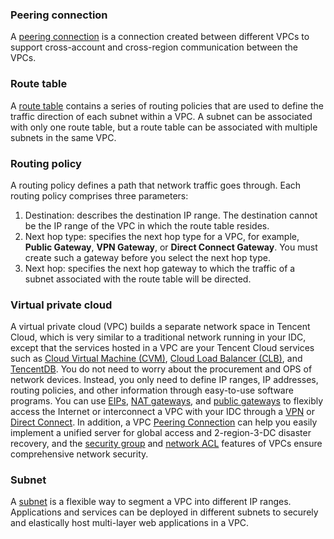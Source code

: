 ### Peering connection
A <a href="https://intl.cloud.tencent.com/document/product/215/5000" target="_blank">peering connection</a> is a connection created between different VPCs to support cross-account and cross-region communication between the VPCs. 

### Route table
A <a href="https://intl.cloud.tencent.com/document/product/215/4954" target="_blank">route table</a> contains a series of routing policies that are used to define the traffic direction of each subnet within a VPC. A subnet can be associated with only one route table, but a route table can be associated with multiple subnets in the same VPC.
### Routing policy
A routing policy defines a path that network traffic goes through. Each routing policy comprises three parameters:
1. Destination: describes the destination IP range. The destination cannot be the IP range of the VPC in which the route table resides.
2. Next hop type: specifies the next hop type for a VPC, for example, **Public Gateway**, **VPN Gateway**, or **Direct Connect Gateway**. You must create such a gateway before you select the next hop type.
3. Next hop: specifies the next hop gateway to which the traffic of a subnet associated with the route table will be directed.

### Virtual private cloud
A virtual private cloud (VPC) builds a separate network space in Tencent Cloud, which is very similar to a traditional network running in your IDC, except that the services hosted in a VPC are your Tencent Cloud services such as <a href="https://intl.cloud.tencent.com/document/product/213/495" target="_blank">Cloud Virtual Machine (CVM)</a>, <a href="https://intl.cloud.tencent.com/document/product/214/524" target="_blank">Cloud Load Balancer (CLB)</a>, and <a href="https://intl.cloud.tencent.com/document/product/236" target="_blank">TencentDB</a>. You do not need to worry about the procurement and OPS of network devices. Instead, you only need to define IP ranges, IP addresses, routing policies, and other information through easy-to-use software programs. You can use <a href="https://intl.cloud.tencent.com/document/product/213/5733" target="_blank">EIPs</a>, <a href="https://intl.cloud.tencent.com/doc/product/215/4975" target="_blank">NAT gateways</a>, and <a href="https://intl.cloud.tencent.com/doc/product/215/4972" target="_blank">public gateways</a> to flexibly access the Internet or interconnect a VPC with your IDC through a <a href="https://intl.cloud.tencent.com/doc/product/215/4956" target="_blank">VPN</a> or <a href="https://intl.cloud.tencent.com/doc/product/216" target="_blank">Direct Connect</a>. In addition, a VPC <a href="https://intl.cloud.tencent.com/doc/product/215/5000" target="_blank">Peering Connection</a> can help you easily implement a unified server for global access and 2-region-3-DC disaster recovery, and the <a href="https://cloud.tencent.com/doc/product/213/500" target="_blank">security group</a> and <a href="https://intl.cloud.tencent.com/document/product/215/5132" target="_blank">network ACL</a> features of VPCs ensure comprehensive network security.
### Subnet
A <a href="https://intl.cloud.tencent.com/document/product/215/535" target="_blank">subnet</a> is a flexible way to segment a VPC into different IP ranges. Applications and services can be deployed in different subnets to securely and elastically host multi-layer web applications in a VPC.
